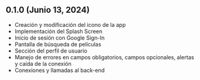## 0.1.0 (Junio 13, 2024)

- Creación y modificación del icono de la app
- Implementación del Splash Screen
- Inicio de sesión con Google Sign-In
- Pantalla de búsqueda de películas
- Sección del perfil de usuario
- Manejo de errores en campos obligatorios, campos opcionales, alertas y caída de la conexión
- Conexiones y llamadas al back-end
